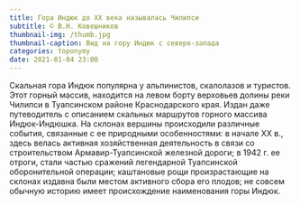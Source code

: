 ```yaml
---
title: Гора Индюк до ХХ века называлась Чилипси
subtitle: © В.Н. Ковешников
thumbnail-img: /thumb.jpg
thumbnail-caption: Вид на гору Индюк с северо-запада
categories: toponymy
date: 2021-01-04 23:00
---
```

Скальная гора Индюк популярна у альпинистов, скалолазов и туристов. Этот горный массив, находится на левом борту верховьев долины реки Чилипси в Туапсинском районе Краснодарского края. Издан даже путеводитель с описанием скальных маршрутов горного массива Индюк-Индюшка. На склонах вершины происходили различные события, связанные с ее природными особенностями: в начале ХХ в., здесь велась активная хозяйственная деятельность в связи со строительством Армавир-Туапсинской железной дороги; в 1942 г. ее отроги, стали частью сражений легендарной Туапсинской оборонительной операции; каштановые рощи произрастающие на склонах издавна были местом активного сбора его плодов; не совсем обычную историю имеет происхождение наименования горы Индюк.
